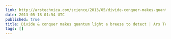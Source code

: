 ```yaml
---
link: http://arstechnica.com/science/2013/05/divide-conquer-makes-quantum-light-a-breeze-to-detect/
date: 2013-05-18 01:54 UTC
published: true
title: Divide & conquer makes quantum light a breeze to detect | Ars Technica
tags: []
---
```



